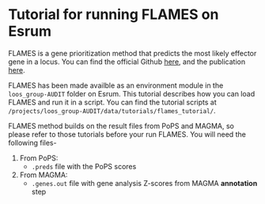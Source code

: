 # Tutorial for running FLAMES on Esrum

FLAMES is a gene prioritization method that predicts the most likely effector gene in a locus. You can find the official Github [here](https://github.com/Marijn-Schipper/FLAMES), and the publication [here](https://www.nature.com/articles/s41588-025-02084-7).

FLAMES has been made availble as an environment module in the `loos_group-AUDIT` folder on Esrum. This tutorial describes how you can load FLAMES and run it in a script. You can find the tutorial scripts at `/projects/loos_group-AUDIT/data/tutorials/flames_tutorial/`.

FLAMES method builds on the result files from PoPS and MAGMA, so please refer to those tutorials before your run FLAMES. You will need the following files-

1. From PoPS: 
    - `.preds` file with the PoPS scores
2. From MAGMA:
    - `.genes.out` file with gene analysis Z-scores from MAGMA **annotation** step
